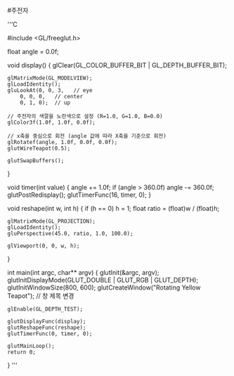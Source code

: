 
#주전자

'''C

#include <GL/freeglut.h>

float angle = 0.0f;

void display() {
    glClear(GL_COLOR_BUFFER_BIT | GL_DEPTH_BUFFER_BIT);

    glMatrixMode(GL_MODELVIEW);
    glLoadIdentity();
    gluLookAt(0, 0, 3,   // eye
        0, 0, 0,   // center
        0, 1, 0);  // up

    // 주전자의 색깔을 노란색으로 설정 (R=1.0, G=1.0, B=0.0)
    glColor3f(1.0f, 1.0f, 0.0f); 

    // x축을 중심으로 회전 (angle 값에 따라 X축을 기준으로 회전)
    glRotatef(angle, 1.0f, 0.0f, 0.0f); 
    glutWireTeapot(0.5);

    glutSwapBuffers();
}

void timer(int value) {
    angle += 1.0f;
    if (angle > 360.0f) angle -= 360.0f;
    glutPostRedisplay();
    glutTimerFunc(16, timer, 0);
}

void reshape(int w, int h) {
    if (h == 0) h = 1;
    float ratio = (float)w / (float)h;

    glMatrixMode(GL_PROJECTION);
    glLoadIdentity();
    gluPerspective(45.0, ratio, 1.0, 100.0);

    glViewport(0, 0, w, h);
}

int main(int argc, char** argv) {
    glutInit(&argc, argv);
    glutInitDisplayMode(GLUT_DOUBLE | GLUT_RGB | GLUT_DEPTH);
    glutInitWindowSize(800, 600);
    glutCreateWindow("Rotating Yellow Teapot"); // 창 제목 변경

    glEnable(GL_DEPTH_TEST);

    glutDisplayFunc(display);
    glutReshapeFunc(reshape);
    glutTimerFunc(0, timer, 0);

    glutMainLoop();
    return 0;
}
'''
